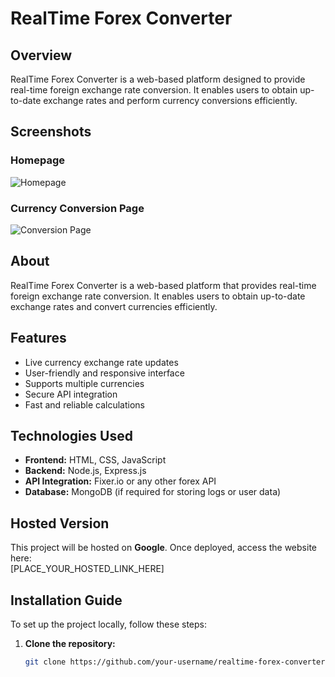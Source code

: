 # RealTime Forex Converter  

## Overview  
RealTime Forex Converter is a web-based platform designed to provide real-time foreign exchange rate conversion. It enables users to obtain up-to-date exchange rates and perform currency conversions efficiently.  

## Screenshots  
### Homepage  
![Homepage](https://assets.onecompiler.app/42nyakuzq/43c5wtysv/Screen%20Shot%202025-03-18%20at%204.58.16%20PM.png)  

### Currency Conversion Page  
![Conversion Page](https://assets.onecompiler.app/42nyakuzq/43c5wtysv/Screen%20Shot%202025-03-18%20at%204.58.25%20PM.png)  

## About  
RealTime Forex Converter is a web-based platform that provides real-time foreign exchange rate conversion. It enables users to obtain up-to-date exchange rates and convert currencies efficiently.  

## Features  
- Live currency exchange rate updates  
- User-friendly and responsive interface  
- Supports multiple currencies  
- Secure API integration  
- Fast and reliable calculations  

## Technologies Used  
- **Frontend:** HTML, CSS, JavaScript  
- **Backend:** Node.js, Express.js  
- **API Integration:** Fixer.io or any other forex API  
- **Database:** MongoDB (if required for storing logs or user data)  

## Hosted Version  
This project will be hosted on **Google**. Once deployed, access the website here:  
[PLACE_YOUR_HOSTED_LINK_HERE]  

## Installation Guide  
To set up the project locally, follow these steps:  

1. **Clone the repository:**  
   ```bash
   git clone https://github.com/your-username/realtime-forex-converter.git
